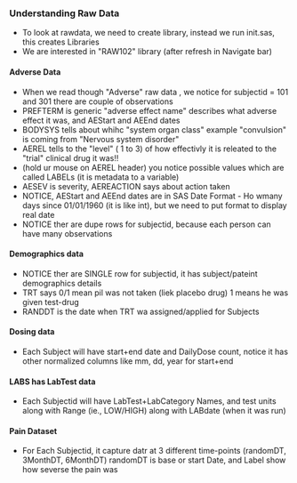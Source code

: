 ### Understanding Raw Data
* To look at rawdata, we need to create library, instead we run init.sas, this creates Libraries
* We are interested in "RAW102" library (after refresh in Navigate bar)
#### Adverse Data
* When we read though "Adverse" raw data , we notice for subjectid = 101 and 301 there are couple of observations
* PREFTERM is generic "adverse effect name" describes what adverse effect it was, and AEStart and AEEnd dates
* BODYSYS tells about whihc "system organ class" example "convulsion" is coming from "Nervous system disorder"
* AEREL tells to the "level" ( 1 to 3) of how effectivly it is releated to the "trial" clinical drug it was!!
* (hold ur mouse on AEREL header) you notice possible values which are called LABELs (it is metadata to a variable)
* AESEV is severity, AEREACTION says about action taken
* NOTICE, AEStart and AEEnd dates are in SAS Date Format - Ho wmany days since 01/01/1960 (it is like int), but we need to put format to display real date
* NOTICE ther are dupe rows for subjectid, because each person can have many observations
#### Demographics data
* NOTICE ther are SINGLE row for subjectid, it has subject/pateint demographics details
* TRT says 0/1 mean pil was not taken (liek placebo drug) 1 means he was given test-drug
* RANDDT is the date when TRT wa assigned/applied for Subjects
#### Dosing data
* Each Subject will have start+end date and DailyDose count, notice it has other normalized columns like mm, dd, year for start+end
#### LABS has LabTest data
* Each Subjectid will have LabTest+LabCategory Names, and test units along with Range (ie., LOW/HIGH) along with LABdate (when it was run)
#### Pain Dataset
* For Each Subjectid, it capture datr at 3 different time-points (randomDT, 3MonthDT, 6MonthDT) randomDT is base or start Date, and Label show how severse the pain was
